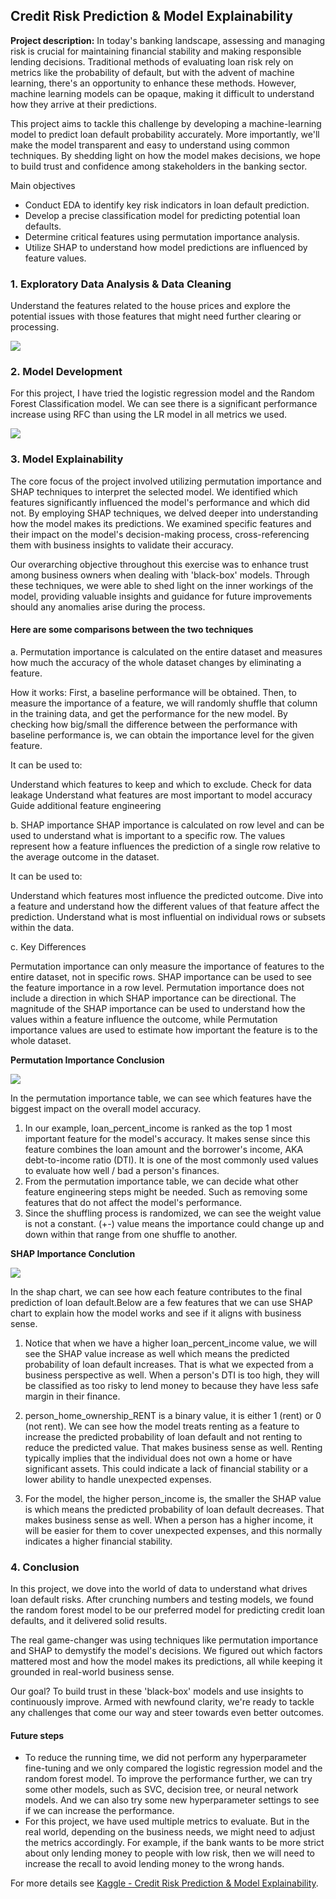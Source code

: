 ## Credit Risk Prediction & Model Explainability

**Project description:** 
In today's banking landscape, assessing and managing risk is crucial for maintaining financial stability and making responsible lending decisions. Traditional methods of evaluating loan risk rely on metrics like the probability of default, but with the advent of machine learning, there's an opportunity to enhance these methods. However, machine learning models can be opaque, making it difficult to understand how they arrive at their predictions.

This project aims to tackle this challenge by developing a machine-learning model to predict loan default probability accurately. More importantly, we'll make the model transparent and easy to understand using common techniques. By shedding light on how the model makes decisions, we hope to build trust and confidence among stakeholders in the banking sector.

Main objectives

- Conduct EDA to identify key risk indicators in loan default prediction.
- Develop a precise classification model for predicting potential loan defaults.
- Determine critical features using permutation importance analysis.
- Utilize SHAP to understand how model predictions are influenced by feature values.

### 1. Exploratory Data Analysis & Data Cleaning

Understand the features related to the house prices and explore the potential issues with those features that might need further clearing or processing. 

<img src="images/thumbnail_images/ml_p2_figure0.png?raw=true"/>
 
### 2. Model Development

For this project, I have tried the logistic regression model and the Random Forest Classification model. We can see there is a significant performance increase using RFC than using the LR model in all metrics we used.  

<img src="images/thumbnail_images/ml_p2_figure1.png?raw=true"/>

### 3. Model Explainability

The core focus of the project involved utilizing permutation importance and SHAP techniques to interpret the selected model. We identified which features significantly influenced the model's performance and which did not. By employing SHAP techniques, we delved deeper into understanding how the model makes its predictions. We examined specific features and their impact on the model's decision-making process, cross-referencing them with business insights to validate their accuracy.

Our overarching objective throughout this exercise was to enhance trust among business owners when dealing with 'black-box' models. Through these techniques, we were able to shed light on the inner workings of the model, providing valuable insights and guidance for future improvements should any anomalies arise during the process.

#### Here are some comparisons between the two techniques 

a. Permutation importance is calculated on the entire dataset and measures how much the accuracy of the whole dataset changes by eliminating a feature.

How it works: First, a baseline performance will be obtained. Then, to measure the importance of a feature, we will randomly shuffle that column in the training data, and get the performance for the new model. By checking how big/small the difference between the performance with baseline performance is, we can obtain the importance level for the given feature.

It can be used to:

Understand which features to keep and which to exclude.
Check for data leakage
Understand what features are most important to model accuracy
Guide additional feature engineering

b. SHAP importance SHAP importance is calculated on row level and can be used to understand what is important to a specific row. The values represent how a feature influences the prediction of a single row relative to the average outcome in the dataset.

It can be used to:

Understand which features most influence the predicted outcome.
Dive into a feature and understand how the different values of that feature affect the prediction.
Understand what is most influential on individual rows or subsets within the data.

c. Key Differences

Permutation importance can only measure the importance of features to the entire dataset, not in specific rows. SHAP importance can be used to see the feature importance in a row level.
Permutation importance does not include a direction in which SHAP importance can be directional.
The magnitude of the SHAP importance can be used to understand how the values within a feature influence the outcome, while Permutation importance values are used to estimate how important the feature is to the whole dataset.

**Permutation Importance Conclusion**

<img src="images/thumbnail_images/ml_p2_figure3.PNG?raw=true"/>

In the permutation importance table, we can see which features have the biggest impact on the overall model accuracy.

1. In our example, loan_percent_income is ranked as the top 1 most important feature for the model's accuracy. It makes sense since this feature combines the loan amount and the borrower's income, AKA debt-to-income ratio (DTI). It is one of the most commonly used values to evaluate how well / bad a person's finances.
2. From the permutation importance table, we can decide what other feature engineering steps might be needed. Such as removing some features that do not affect the model's performance.
3. Since the shuffling process is randomized, we can see the weight value is not a constant. (+-) value means the importance could change up and down within that range from one shuffle to another.

**SHAP Importance Conclution**

<img src="images/thumbnail_images/ml_p2_figure4.png?raw=true"/>

In the shap chart, we can see how each feature contributes to the final prediction of loan default.Below are a few features that we can use SHAP chart to explain how the model works and see if it aligns with business sense.

1. Notice that when we have a higher loan_percent_income value, we will see the SHAP value increase as well which means the predicted probability of loan default increases. That is what we expected from a business perspective as well. When a person's DTI is too high, they will be classified as too risky to lend money to because they have less safe margin in their finance.

2. person_home_ownership_RENT is a binary value, it is either 1 (rent) or 0 (not rent). We can see how the model treats renting as a feature to increase the predicted probability of loan default and not renting to reduce the predicted value. That makes business sense as well. Renting typically implies that the individual does not own a home or have significant assets. This could indicate a lack of financial stability or a lower ability to handle unexpected expenses.

3. For the model, the higher person_income is, the smaller the SHAP value is which means the predicted probability of loan default decreases. That makes business sense as well. When a person has a higher income, it will be easier for them to cover unexpected expenses, and this normally indicates a higher financial stability.

### 4. Conclusion

In this project, we dove into the world of data to understand what drives loan default risks. After crunching numbers and testing models, we found the random forest model to be our preferred model for predicting credit loan defaults, and it delivered solid results.

The real game-changer was using techniques like permutation importance and SHAP to demystify the model's decisions. We figured out which factors mattered most and how the model makes its predictions, all while keeping it grounded in real-world business sense.

Our goal? To build trust in these 'black-box' models and use insights to continuously improve. Armed with newfound clarity, we're ready to tackle any challenges that come our way and steer towards even better outcomes.

#### Future steps
* To reduce the running time, we did not perform any hyperparameter fine-tuning and we only compared the logistic regression model and the random forest model. To improve the performance further, we can try some other models, such as SVC, decision tree, or neural network models. And we can also try some new hyperparameter settings to see if we can increase the performance.
* For this project, we have used multiple metrics to evaluate. But in the real world, depending on the business needs, we might need to adjust the metrics accordingly. For example, if the bank wants to be more strict about only lending money to people with low risk, then we will need to increase the recall to avoid lending money to the wrong hands.

For more details see [Kaggle - Credit Risk Prediction & Model Explainability](https://www.kaggle.com/code/binfeng2021/credit-risk-prediction-model-explainability#Main-Takeaway-from-a-business-perspectie).



